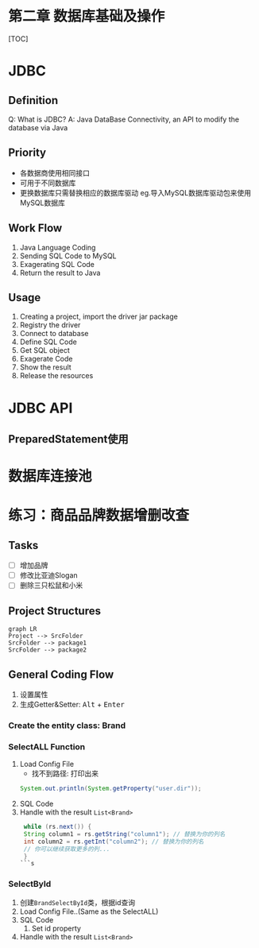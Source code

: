 # 第二章 数据库基础及操作
[TOC]
# JDBC

## Definition
Q: What is JDBC?
A: Java DataBase Connectivity, an API to modify the database via Java

## Priority
- 各数据商使用相同接口
- 可用于不同数据库
- 更换数据库只需替换相应的数据库驱动
eg.导入MySQL数据库驱动包来使用MySQL数据库

## Work Flow
1. Java Language Coding
2. Sending SQL Code to MySQL
3. Exagerating SQL Code
4. Return the result to Java

## Usage
1. Creating a project, import the driver jar package
2. Registry the driver
3. Connect to database
4. Define SQL Code
5. Get SQL object
6. Exagerate Code
7. Show the result
8. Release the resources

# JDBC API

## PreparedStatement使用
# 数据库连接池

# 练习：商品品牌数据增删改查
## Tasks
- [ ] 增加品牌
- [ ] 修改比亚迪Slogan
- [ ] 删除三只松鼠和小米

## Project Structures
```mermaid
graph LR
Project --> SrcFolder
SrcFolder --> package1
SrcFolder --> package2
```
## General Coding Flow
1. 设置属性
2. 生成Getter&Setter: <kbd>Alt</kbd> + <kbd>Enter</kbd>
### Create the entity class: Brand

### SelectALL Function
1. Load Config File
   - 找不到路径: 打印出来
   ``` Java
   System.out.println(System.getProperty("user.dir"));
   ```
2. SQL Code
3. Handle with the result `List<Brand>`
   ```Java {.line-numbers}
    while (rs.next()) {
    String column1 = rs.getString("column1"); // 替换为你的列名
    int column2 = rs.getInt("column2"); // 替换为你的列名
    // 你可以继续获取更多的列...
    }
   ```s

### SelectById
1. 创建`BrandSelectById`类，根据id查询
2. Load Config File..(Same as the SelectALL)
3. SQL Code
   1. Set id property
4. Handle with the result `List<Brand>`